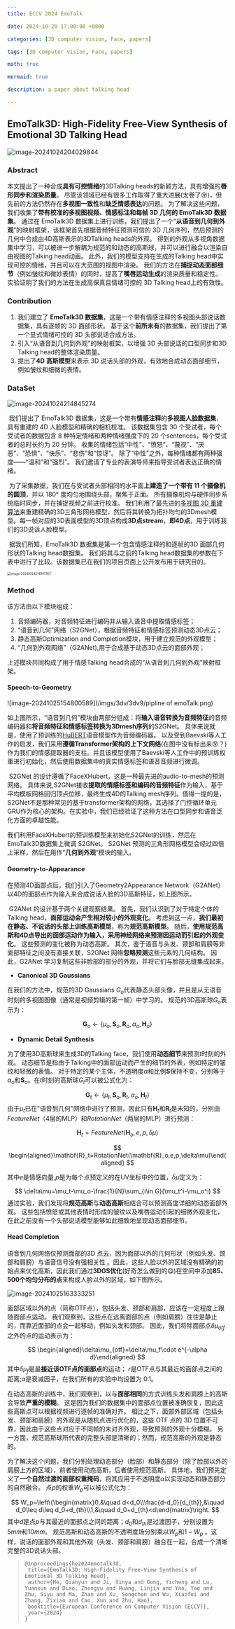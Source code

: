 ```yaml
---
title: ECCV 2024 EmoTalk

date: 2024-10-20 17:00:00 +0800

categories: [3D computer vision, Face, papers]

tags: [3D computer vision, Face, papers]

math: true

mermaid: true

description: a paper about talking head

---
```


## EmoTalk3D: High-Fidelity Free-View Synthesis of Emotional 3D Talking Head

![image-20241024204029844](/imgs/3dv/3dv9/EmoTalk.png)

### Abstract

本文提出了一种合成**具有可控情绪**的3DTalking heads的新颖方法，具有增强的**唇形同步和渲染质量**。 尽管该领域已经有很多工作取得了重大进展(太卷了😵)，但先前的方法仍然存在**多视图一致性**和**缺乏情感表达**的问题。 为了解决这些问题，我们收集了**带有校准的多视图视频、情感标注和每帧 3D 几何的 EmoTalk3D 数据集**。 通过在 EmoTalk3D 数据集上进行训练，我们提出了一个“**从语音到几何到外观**”的映射框架，该框架首先根据音频特征预测可信的 3D 几何序列，然后预测的几何中合成由4D高斯表示的3DTalking heads的外观。 得到的外观从多视角数据集中学习，可以被进一步解耦为规范的和动态的高斯球，并可以进行融合以渲染自由视图的Talking head动画。 此外，我们的模型支持在生成的Talking head中实现可控的情绪，并且可以在大范围的视图中渲染。 我们的方法在**捕捉动态面部细节**（例如皱纹和微妙表情）的同时，提高了**嘴唇运动生成**的渲染质量和稳定性。 实验证明了我们的方法在生成高保真且情绪可控的 3D Talking head上的有效性。

### Contribution

1. 我们建立了 **EmoTalk3D 数据集**，这是一个带有情感注释的多视图头部说话数据集，具有逐帧的 3D 面部形状。 基于这个**前所未有**的数据集，我们提出了第一个显式情绪可控的 3D 头部说话合成方法。
2. 引入“从语音到几何到外观”的映射框架，以增强 3D 头部说话的口型同步和3D Talking head的整体渲染质量。
3. 提出了**4D 高斯模型**来表示 3D 说话头部的外观，有效地合成动态面部细节，例如皱纹和细微的表情。

### DataSet

![image-20241024214845274](/imgs/3dv/3dv9/EmoTalk_dataset.png)

​		我们提出了 EmoTalk3D 数据集，这是一个带有**情感注释**的**多视图人脸数据集**，具有重建的 4D 人脸模型和精确的相机校准。 该数据集包含 30 个受试者，每个受试者的数据包含 8 种特定情绪和两种情绪强度下的 20 个sentences，每个受试者的总时长约为 20 分钟。 收集的情绪包括“中性”、“愤怒”、“蔑视”、“厌恶”、“恐惧”、“快乐”、“悲伤”和“惊讶”。 除了“中性”之外，每种情绪都有两种强度——“温和”和“强烈”。 我们邀请了专业的表演导师来指导受试者表达正确的情绪。

​		为了采集数据，我们在与受试者头部相同的水平面**上建造了一个带有 11 个摄像机的圆顶**，并以 180° 度均匀地围绕头部，聚焦于正面。 所有摄像机均与硬件同步系统临时同步，并在捕捉视频之前进行校准。 我们利用了最先进的[多视图 3D 重建算法](https://github.com/jzhangbs/Vis-MVSNet)来重建精确的3D三角形网格模型，然后将其转换为拓扑均匀的3Dmesh模型。每一帧对应的3D表面模型的3D顶点构成**3D点stream**，**即4D点**，用于训练我们的3D说话人脸模型。

​		据我们所知，EmoTalk3D 数据集是第一个包含情感注释的和逐帧的3D 面部几何形状的Talking head数据集。 我们将其与之前的Talking head数据集的参数在下表中进行了比较。该数据集已在我们的项目页面上公开发布用于研究目的。 

<img src="/imgs/3dv/3dv9/dataset_para.png" alt="image-20241024214917767" style="zoom:50%;" />

### Method

该方法由以下模块组成：

1. 音频编码器，对音频特征进行编码并从输入语音中提取情感标签；  
2. “语音到几何”网络（S2GNet），根据音频特征和情感标签预测动态3D点云；
3. 静态高斯Optimization and Completion模块，用于建立规范的外观模型；
4. “几何到外观网络”（G2ANet),用于合成基于动态3D点云的面部外观；

上述模块共同构成了用于情感Talking head合成的“从语音到几何到外观”映射框架。

#### Speech-to-Geometry

![image-20241025154800589](/imgs/3dv/3dv9/pipline of emoTalk.png)

如上图所示，“语音到几何”模块由两部分组成：将**输入语音转换为音频特征**的音频编码器和**将音频特征和情感标签转换为3Dmesh序列**的S2GNet。 具体来说就是，使用了预训练的[HuBERT](https://arxiv.org/abs/2106.07447)语音模型作为音频编码器。 以及受到Baevski等人工作的启发，我们采用**遵循Transformer架构的上下文网络**(在图中没有标出来😵？)作为我们的情感提取器的支柱。并且该模型使用了Baevski等人工作中的预训练权重进行初始化，然后使用数据集中的真实情感标签和语音音频进行微调。

​		S2GNet 的设计遵循了FaceXHubert，这是一种最先进的audio-to-mesh的预测网络。 具体来说,S2GNet接收**提取的情感标签和编码的音频特征**作为输入，基于平均模板网格回归顶点位移，最终生成4D的Talking mesh序列。值得一提的是，S2GNet不是那种常见的基于transformer架构的网络，其选择了门控循环单元GRU作为核心的架构。在实验中，我们已经验证了这种方法在口型同步和语音泛化方面的卓越性能。

​		我们利用FaceXHubert的预训练模型来初始化S2GNet的训练，然后在EmoTalk3D数据集上微调 S2GNet。  S2GNet 预测的三角形网格模型会经过四倍上采样，然后在用作“**几何到外观**”模块的输入。

#### Geometry-to-Appearance

在预测4D面部点后，我们引入了Geometry2Appearance Network（G2ANet）以4D的面部点作为输入来合成说话人脸的3D高斯特征，如上图所示。

​		G2ANet 的设计基于两个关键观察结果。 首先，我们认识到了对于特定个体的Talking head，**面部运动会产生相对较小的外观变化**。 考虑到这一点，**我们最初在静态、不说话的头部上训练高斯模型**，称为**规范高斯模型**。 随后，**使用规范高斯和4D点导出的面部运动作为输入，采用神经网络来预测因运动而引起的外观变化**。 这些预测的变化被称为动态高斯。 其次，鉴于语音与头发、颈部和肩膀等非面部特征之间没有直接关联，S2GNet 网络**忽略预测**这些元素的几何结构。 因此，G2ANet 学习复制这些非脸部的部分的外观，并将它们与脸部无缝集成起来。

* **Canonical 3D Gaussians**

在我们的方法中，规范的3D Gaussians $G_{o}$代表静态头部头像，并且是从无语音时刻的多视图图像（通常是视频剪辑的第一帧）中学习的。 规范的3D高斯球$G_{o}$表示为：


$$
\mathbf{G}_{o}\leftarrow\{\mu_{o},\mathbf{S}_{o},\mathbf{R}_{o},\alpha_{o},\mathbf{H}_{o}\}
$$

* **Dynamic Detail Synthesis**

为了使用3D高斯球来生成3D的Talking face，我们使用**动态细节**来预测$t$时刻的外观。 动态细节是指由于Talking中的面部运动而产生的细节的外表，例如特定的皱纹和轻微的表情。 对于特定的某个主体，不透明度$\alpha$和比例$\mathbf{S}$保持不变，分别等于$\alpha_{o}$和$\mathbf{S}_{o}$。在$t$时刻的高斯球$G_{t}$可以被公式化为：


$$
\mathbf{G}_{t}\leftarrow\{\mu_{t},\mathbf{S}_{o},\mathbf{R}_{t},\alpha_{o},\mathbf{H}_{t}\}
$$
由于$\mu_{t}$已在"语音到几何"网络中进行了预测，因此只有$\mathbf{H}_{t}$和$\mathbf{R}_{t}$是未知的，分别由$FeatureNet$（4层的MLP）和$RotationNet$（两层的MLP）进行预测：


$$
\mathbf{H}_{t}=FeatureNet(\mathbf{H}_{o},e,p,\delta\mu)
$$

$$
\begin{aligned}\mathbf{R}_t=RotationNet(\mathbf{R}_o,e,p,\delta\mu)\end{aligned}
$$

其中$e$是情感向量,$p$是为每个点预定义的在UV坐标中的位置，$\delta\mu$定义为：


$$
\delta\mu=\mu_t-\mu_o-\frac{1}{N}\sum_{i\in G}(\mu_t^i-\mu_o^i)
$$
通过实验，我们发现将**规范高斯**与**动态高斯**相结合可以预测高度详细的动态面部外观。 这些包括愤怒或其他表情时形成的皱纹以及嘴唇运动引起的细微外观变化，在此之前没有一个头部说话模型能够如此细致地呈现动态面部细节。

#### Head Completion

语音到几何网络仅预测面部的3D 点云，因为面部以外的几何形状（例如头发、颈部和肩膀）与语音信号没有强相关性 。因此，这些人脸以外的区域没有精确的初始点来优化高斯，因此我们通过**3DGS优化**(好奇怎么做到的😋)在空间中添加**85、500个均匀分布的点**来构成人脸以外的区域，如下图所示。

![image-20241025163333251](/imgs/3dv/3dv9/EmoTalk2.png)

面部区域以外的点（简称OTF点），包括头发、颈部和肩部，应该在一定程度上跟随面部点运动。 我们观察到，这些点在远离面部的点（例如肩膀）往往是静止的，而靠近面部的点会一起移动，例如头发和颈部。 因此，我们将除面部点$\delta\mu_{otf}$之外的点的运动表示为：


$$
\begin{aligned}\delta\mu_{otf}=\delta\mu_f\cdot e^{-\alpha d}\end{aligned}
$$
其中$\delta\mu_{f}$是最**接近该OTF点的面部点**的运动；  $r$是OTF点与其最近的面部点之间的距离;$\alpha$是衰减因子，在我们所有的实验中均设置为 0.1。

​		在动态高斯的训练中，我们观察到，以与**面部相同**的方式训练头发和肩膀上的高斯会导致**严重的模糊**。 这是因为我们的数据集中的面部点位置被准确恢复，因此这些高斯点可以根据视频进行逐帧的准确对齐。 相比之下，面部外部区域（包括头发、颈部和肩膀）的外观是从随机点进行优化的，这些 OTF 点的 3D 位置不可靠，因此由于这些点对应于不同帧的未对齐外观，导致预测的外观十分模糊。 另一方面，规范高斯球所代表的完整头部是清晰的；然而，规范高斯的外观是静态的。

​		为了解决这个问题，我们分别处理动态部分（脸部）和静态部分（除了脸部以外的肩膀上方的区域），前者使用动态高斯，后者使用规范高斯。 具体地，我们预先定义了**一个自然过渡的面部权重掩码**，将其应用于不透明度$\alpha$以实现动态和静态部分的自然融合。 点$p$的权重$W_{p}$可以被公式化为：


$$
W_p=\left\{\begin{matrix}0,&\quad d<d_0\\\frac{d-d_0}{d_{th}},&\quad d_0\leq d\leq d_0+d_{th}\\1,&\quad d_0+d_{th}<d\end{matrix}\right.
$$
其中$d$是点$p$与其最近的面部点之间的距离；$d_{0}$和$d_{th}$是过渡因子，分别设置为$5mm$和$10mm$。 规范高斯和动态高斯的不透明度场分别乘以$W_{p}$和$1-W_{p}$ 。这样，说话的面部外观和其他外观（头发、颈部和肩膀）融合在一起，合成一个清晰完整的3D说话头部。



>```
>@inproceedings{he2024emotalk3d,
>  title={EmoTalk3D: High-Fidelity Free-View Synthesis of Emotional 3D Talking Head},
>  author={He, Qianyun and Ji, Xinya and Gong, Yicheng and Lu, Yuanxun and Diao, Zhengyu and Huang, Linjia and Yao, Yao and Zhu, Siyu and Ma, Zhan and Xu, Songchen and Wu, Xiaofei and Zhang, Zixiao and Cao, Xun and Zhu, Hao},
>  booktitle={European Conference on Computer Vision (ECCV)},
>  year={2024}      
>}
>```













